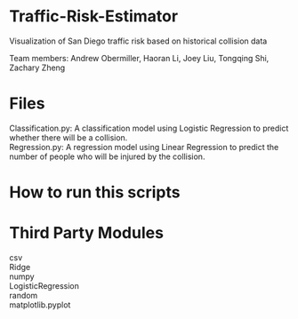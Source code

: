 # Traffic-Risk-Estimator
Visualization of San Diego traffic risk based on historical collision data

Team members: Andrew Obermiller, Haoran Li, Joey Liu, Tongqing Shi, Zachary Zheng
# Files

Classification.py: A classification model using Logistic Regression to predict whether there will be a collision.  
Regression.py: A regression model using Linear Regression to predict the number of people who will be injured by the collision. 

# How to run this scripts


# Third Party Modules
csv  
Ridge  
numpy  
LogisticRegression  
random  
matplotlib.pyplot  

